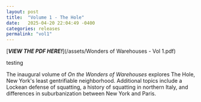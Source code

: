 ```yaml
---
layout: post
title:  "Volume 1 - The Hole"
date:   2025-04-20 22:04:49 -0400
categories: releases
permalink: "vol1"
---
```

[**_VIEW THE PDF HERE!_**](/assets/Wonders of Warehouses - Vol 1.pdf)

testing

The inaugural volume of *On the Wonders of Warehouses* explores The Hole, New York's least gentrifiable neighborhood. Additional topics include a Lockean defense of squatting, a history of squatting in northern Italy, and differences in suburbanization between New York and Paris.


